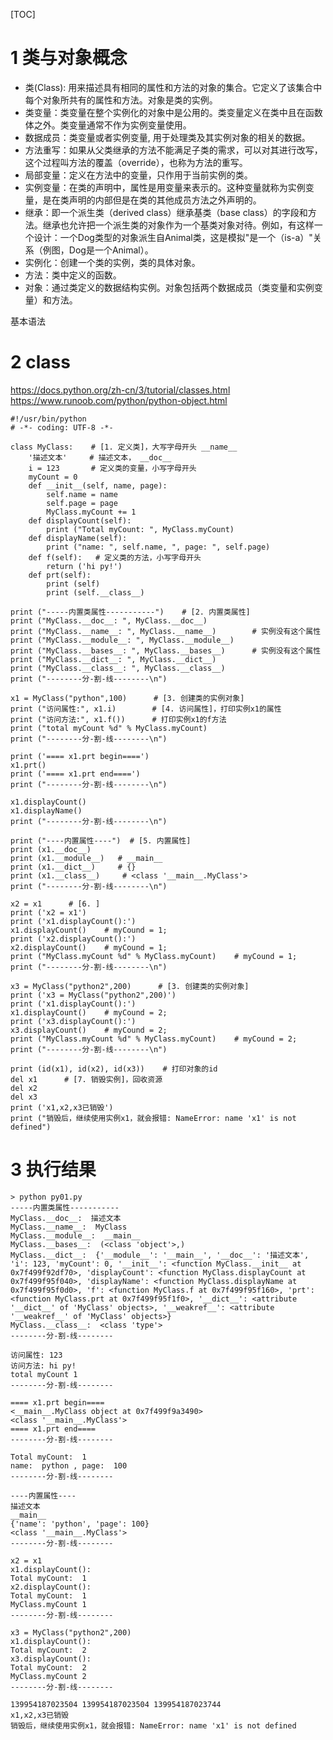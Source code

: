 [TOC]

# 1 类与对象概念
- 类(Class): 用来描述具有相同的属性和方法的对象的集合。它定义了该集合中每个对象所共有的属性和方法。对象是类的实例。
- 类变量：类变量在整个实例化的对象中是公用的。类变量定义在类中且在函数体之外。类变量通常不作为实例变量使用。
- 数据成员：类变量或者实例变量, 用于处理类及其实例对象的相关的数据。
- 方法重写：如果从父类继承的方法不能满足子类的需求，可以对其进行改写，这个过程叫方法的覆盖（override），也称为方法的重写。
- 局部变量：定义在方法中的变量，只作用于当前实例的类。
- 实例变量：在类的声明中，属性是用变量来表示的。这种变量就称为实例变量，是在类声明的内部但是在类的其他成员方法之外声明的。
- 继承：即一个派生类（derived class）继承基类（base class）的字段和方法。继承也允许把一个派生类的对象作为一个基类对象对待。例如，有这样一个设计：一个Dog类型的对象派生自Animal类，这是模拟"是一个（is-a）"关系（例图，Dog是一个Animal）。
- 实例化：创建一个类的实例，类的具体对象。
- 方法：类中定义的函数。
- 对象：通过类定义的数据结构实例。对象包括两个数据成员（类变量和实例变量）和方法。

基本语法
# 2  class
https://docs.python.org/zh-cn/3/tutorial/classes.html
https://www.runoob.com/python/python-object.html

```
#!/usr/bin/python
# -*- coding: UTF-8 -*-

class MyClass:    # [1. 定义类]，大写字母开头 __name__
    '描述文本'     # 描述文本， __doc__
    i = 123       # 定义类的变量，小写字母开头
    myCount = 0
    def __init__(self, name, page):
        self.name = name
        self.page = page
        MyClass.myCount += 1
    def displayCount(self):
        print ("Total myCount: ", MyClass.myCount)
    def displayName(self):
        print ("name: ", self.name, ", page: ", self.page)
    def f(self):   # 定义类的方法，小写字母开头
        return ('hi py!')
    def prt(self):
        print (self)
        print (self.__class__)

print ("-----内置类属性-----------")    # [2. 内置类属性]
print ("MyClass.__doc__: ", MyClass.__doc__)
print ("MyClass.__name__: ", MyClass.__name__)        # 实例没有这个属性
print ("MyClass.__module__: ", MyClass.__module__)
print ("MyClass.__bases__: ", MyClass.__bases__)      # 实例没有这个属性
print ("MyClass.__dict__: ", MyClass.__dict__)
print ("MyClass.__class__: ", MyClass.__class__)
print ("--------分-割-线--------\n")

x1 = MyClass("python",100)      # [3. 创建类的实例对象]
print ("访问属性:", x1.i)        # [4. 访问属性]，打印实例x1的属性
print ("访问方法:", x1.f())      # 打印实例x1的f方法
print ("total myCount %d" % MyClass.myCount)
print ("--------分-割-线--------\n")

print ('==== x1.prt begin====')
x1.prt()
print ('==== x1.prt end====')
print ("--------分-割-线--------\n")

x1.displayCount()
x1.displayName()
print ("--------分-割-线--------\n")

print ("----内置属性----")  # [5. 内置属性]
print (x1.__doc__)
print (x1.__module__)   # __main__
print (x1.__dict__)     # {}
print (x1.__class__)     # <class '__main__.MyClass'>
print ("--------分-割-线--------\n")

x2 = x1      # [6. ]
print ('x2 = x1')
print ('x1.displayCount():')
x1.displayCount()    # myCound = 1;
print ('x2.displayCount():')
x2.displayCount()    # myCound = 1;
print ("MyClass.myCount %d" % MyClass.myCount)    # myCound = 1;
print ("--------分-割-线--------\n")

x3 = MyClass("python2",200)      # [3. 创建类的实例对象]
print ('x3 = MyClass("python2",200)')
print ('x1.displayCount():')
x1.displayCount()    # myCound = 2;
print ('x3.displayCount():')
x3.displayCount()    # myCound = 2;
print ("MyClass.myCount %d" % MyClass.myCount)    # myCound = 2;
print ("--------分-割-线--------\n")

print (id(x1), id(x2), id(x3))    # 打印对象的id
del x1      # [7. 销毁实例]，回收资源
del x2
del x3
print ('x1,x2,x3已销毁')
print ("销毁后，继续使用实例x1，就会报错: NameError: name 'x1' is not defined")
```
# 3 执行结果
```
> python py01.py
-----内置类属性-----------
MyClass.__doc__:  描述文本
MyClass.__name__:  MyClass
MyClass.__module__:  __main__
MyClass.__bases__:  (<class 'object'>,)
MyClass.__dict__:  {'__module__': '__main__', '__doc__': '描述文本', 'i': 123, 'myCount': 0, '__init__': <function MyClass.__init__ at 0x7f499f92df70>, 'displayCount': <function MyClass.displayCount at 0x7f499f95f040>, 'displayName': <function MyClass.displayName at 0x7f499f95f0d0>, 'f': <function MyClass.f at 0x7f499f95f160>, 'prt': <function MyClass.prt at 0x7f499f95f1f0>, '__dict__': <attribute '__dict__' of 'MyClass' objects>, '__weakref__': <attribute '__weakref__' of 'MyClass' objects>}
MyClass.__class__:  <class 'type'>
--------分-割-线--------

访问属性: 123
访问方法: hi py!
total myCount 1
--------分-割-线--------

==== x1.prt begin====
<__main__.MyClass object at 0x7f499f9a3490>
<class '__main__.MyClass'>
==== x1.prt end====
--------分-割-线--------

Total myCount:  1
name:  python , page:  100
--------分-割-线--------

----内置属性----
描述文本
__main__
{'name': 'python', 'page': 100}
<class '__main__.MyClass'>
--------分-割-线--------

x2 = x1
x1.displayCount():
Total myCount:  1
x2.displayCount():
Total myCount:  1
MyClass.myCount 1
--------分-割-线--------

x3 = MyClass("python2",200)
x1.displayCount():
Total myCount:  2
x3.displayCount():
Total myCount:  2
MyClass.myCount 2
--------分-割-线--------

139954187023504 139954187023504 139954187023744
x1,x2,x3已销毁
销毁后，继续使用实例x1，就会报错: NameError: name 'x1' is not defined
```
